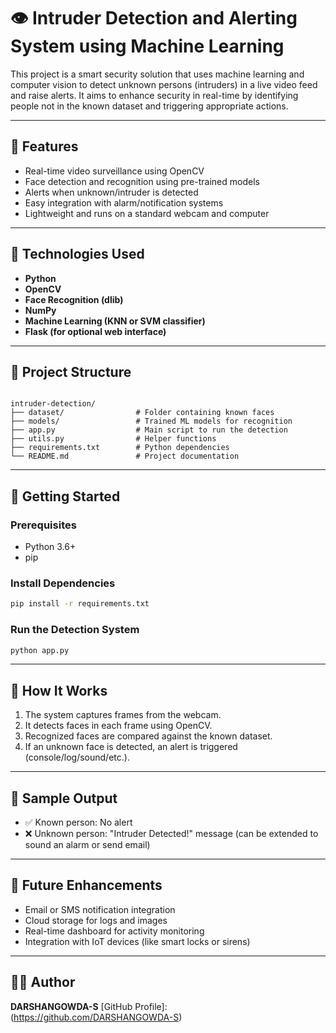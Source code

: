 

# 👁️ Intruder Detection and Alerting System using Machine Learning

This project is a smart security solution that uses machine learning and computer vision to detect unknown persons (intruders) in a live video feed and raise alerts. It aims to enhance security in real-time by identifying people not in the known dataset and triggering appropriate actions.

---

## 📌 Features

- Real-time video surveillance using OpenCV
- Face detection and recognition using pre-trained models
- Alerts when unknown/intruder is detected
- Easy integration with alarm/notification systems
- Lightweight and runs on a standard webcam and computer

---

## 🧠 Technologies Used

- **Python**
- **OpenCV**
- **Face Recognition (dlib)**
- **NumPy**
- **Machine Learning (KNN or SVM classifier)**
- **Flask (for optional web interface)**

---

## 📁 Project Structure

```

intruder-detection/
├── dataset/                # Folder containing known faces
├── models/                 # Trained ML models for recognition
├── app.py                  # Main script to run the detection
├── utils.py                # Helper functions
├── requirements.txt        # Python dependencies
└── README.md               # Project documentation

````

---

## 🚀 Getting Started

### Prerequisites

- Python 3.6+
- pip

### Install Dependencies

```bash
pip install -r requirements.txt
````

### Run the Detection System

```bash
python app.py
```

---

## 🎯 How It Works

1. The system captures frames from the webcam.
2. It detects faces in each frame using OpenCV.
3. Recognized faces are compared against the known dataset.
4. If an unknown face is detected, an alert is triggered (console/log/sound/etc.).

---

## 📸 Sample Output

* ✅ Known person: No alert
* ❌ Unknown person: "Intruder Detected!" message (can be extended to sound an alarm or send email)

---

## 🔐 Future Enhancements

* Email or SMS notification integration
* Cloud storage for logs and images
* Real-time dashboard for activity monitoring
* Integration with IoT devices (like smart locks or sirens)

---

## 👨‍💻 Author

**DARSHANGOWDA-S**
[GitHub Profile]:(https://github.com/DARSHANGOWDA-S)

